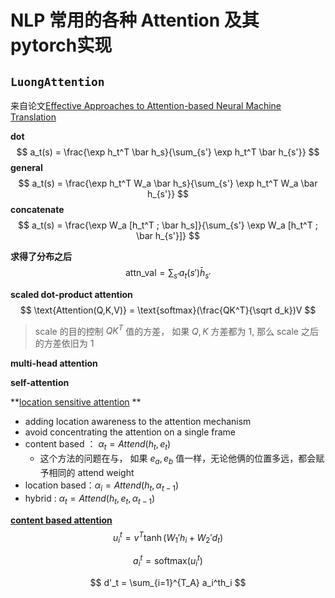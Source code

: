 # NLP 常用的各种 Attention 及其pytorch实现

## `LuongAttention` 

来自论文[Effective Approaches to Attention-based Neural Machine Translation](http://cn.arxiv.org/pdf/1508.04025.pdf)



**dot**
$$
a_t(s) = \frac{\exp h_t^T  \bar h_s}{\sum_{s'} \exp h_t^T \bar h_{s'}}
$$
**general**
$$
a_t(s) = \frac{\exp h_t^T  W_a \bar h_s}{\sum_{s'} \exp h_t^T W_a  \bar h_{s'}}
$$
**concatenate**
$$
a_t(s) = \frac{\exp W_a [h_t^T ; \bar h_s]}{\sum_{s'} \exp W_a [h_t^T ; \bar h_{s'}]}
$$




**求得了分布之后**
$$
\text{attn_val} = \sum_{s'} a_t(s') \bar h_{s'}
$$




**scaled dot-product attention**
$$
\text{Attention(Q,K,V)} = \text{softmax}(\frac{QK^T}{\sqrt d_k})V
$$

> scale 的目的控制 $QK^T$ 值的方差， 如果 $Q, K$ 方差都为 1, 那么 scale 之后的方差依旧为 1



**multi-head attention**





**self-attention**



**[location sensitive attention](http://papers.nips.cc/paper/5847-attention-based-models-for-speech-recognition.pdf) **

* adding location awareness to the attention mechanism
* avoid concentrating the attention on a single frame
* content based ： $\alpha_t = Attend(h_t, e_t)$
  * 这个方法的问题在与， 如果 $e_a, e_b$ 值一样，无论他俩的位置多远，都会赋予相同的 attend weight
* location based：$\alpha_i = Attend(h_t, \alpha_{t-1})$
* hybrid : $\alpha_t = Attend(h_t, e_t, \alpha_{t-1})$



**[content based attention](https://arxiv.org/abs/1412.7449)**
$$
u_i^t = v^T\tanh(W_1'h_i+W_2'd_t)
$$

$$
a_i^t = \text{softmax}(u_i^t)
$$

$$
d'_t = \sum_{i=1}^{T_A} a_i^th_i
$$

